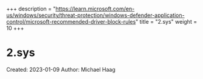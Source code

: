 +++
description = "https://learn.microsoft.com/en-us/windows/security/threat-protection/windows-defender-application-control/microsoft-recommended-driver-block-rules"
title = "2.sys"
weight = 10
+++

# 2.sys

Created: 2023-01-09
Author: Michael Haag



